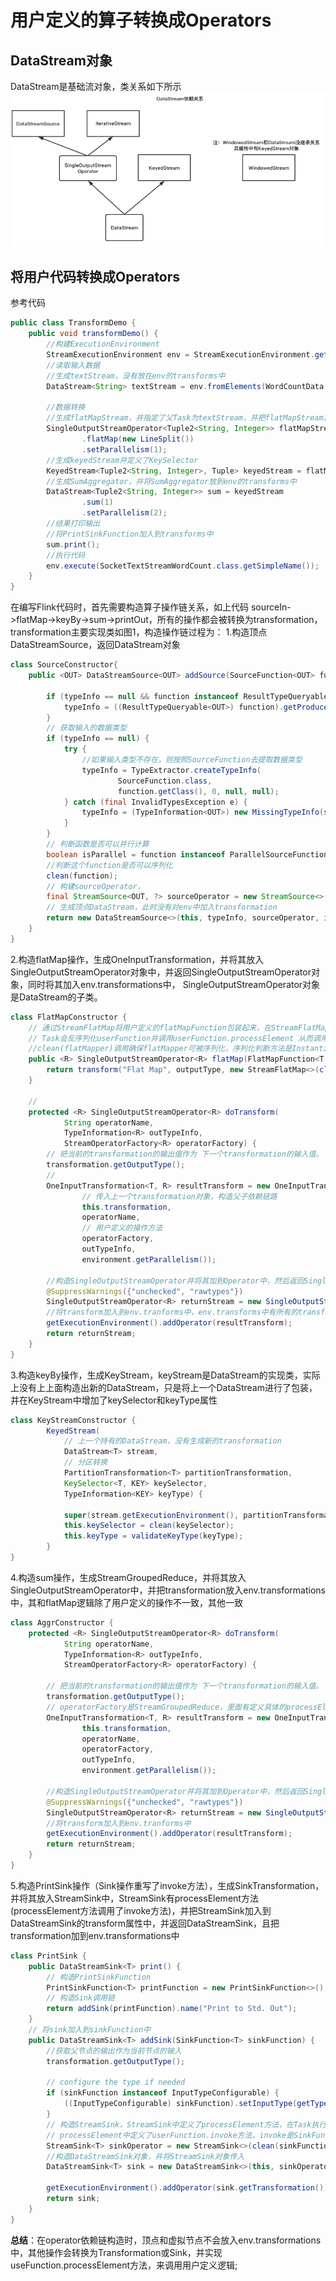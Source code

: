 # 用户定义的算子转换成Operators    
## DataStream对象  
DataStream是基础流对象，类关系如下所示  
![DataStream类关系](../../pic/DataStream关系图.png)

## 将用户代码转换成Operators  
参考代码
```java
public class TransformDemo {
    public void transformDemo() {
		//构建ExecutionEnvironment
		StreamExecutionEnvironment env = StreamExecutionEnvironment.getExecutionEnvironment();
		//读取输入数据
		//生成textStream，没有放在env的transforms中
		DataStream<String> textStream = env.fromElements(WordCountData.WORDS);

		//数据转换
		//生成flatMapStream，并指定了父Task为textStream，并把flatMapStream放到transforms中
		SingleOutputStreamOperator<Tuple2<String, Integer>> flatMapStream = textStream
				.flatMap(new LineSplit())
				.setParallelism(1);
		//生成keyedStream并定义了KeySelector
		KeyedStream<Tuple2<String, Integer>, Tuple> keyedStream = flatMapStream.keyBy(0);
		//生成SumAggregator，并将SumAggregator放到env的transforms中
		DataStream<Tuple2<String, Integer>> sum = keyedStream
				.sum(1)
				.setParallelism(2);
		//结果打印输出
		//将PrintSinkFunction加入到transforms中
		sum.print();
		//执行代码
		env.execute(SocketTextStreamWordCount.class.getSimpleName());
    }
}
```
在编写Flink代码时，首先需要构造算子操作链关系，如上代码 sourceIn->flatMap->keyBy->sum->printOut，所有的操作都会被转换为transformation，
transformation主要实现类如图1，构造操作链过程为：
1.构造顶点DataStreamSource，返回DataStream对象  
```java
class SourceConstructor{
	public <OUT> DataStreamSource<OUT> addSource(SourceFunction<OUT> function, String sourceName, TypeInformation<OUT> typeInfo) {

		if (typeInfo == null && function instanceof ResultTypeQueryable) {
			typeInfo = ((ResultTypeQueryable<OUT>) function).getProducedType();
		}
		// 获取输入的数据类型
		if (typeInfo == null) {
			try {
                //如果输入类型不存在，则按照SourceFunction去提取数据类型
				typeInfo = TypeExtractor.createTypeInfo(
						SourceFunction.class,
						function.getClass(), 0, null, null);
			} catch (final InvalidTypesException e) {
				typeInfo = (TypeInformation<OUT>) new MissingTypeInfo(sourceName, e);
			}
		}
		// 判断函数是否可以并行计算
		boolean isParallel = function instanceof ParallelSourceFunction;
        //判断这个function是否可以序列化
		clean(function);
		// 构建sourceOperator，
		final StreamSource<OUT, ?> sourceOperator = new StreamSource<>(function);
        // 生成顶点DataStream，此时没有对env中加入transformation
		return new DataStreamSource<>(this, typeInfo, sourceOperator, isParallel, sourceName);
	}
}
```  

2.构造flatMap操作，生成OneInputTransformation，并将其放入SingleOutputStreamOperator对象中，并返回SingleOutputStreamOperator对象，同时将其加入env.transformations中，
SingleOutputStreamOperator对象是DataStream的子类。
```java
class FlatMapConstructor {
    // 通过StreamFlatMap将用户定义的flatMapFunction包装起来，在StreamFlatMap中有processElement方法
    // Task会反序列化userFunction并调用userFunction.processElement 从而调用用户定义的Function
    //clean(flatMapper)调用确保flatMapper可被序列化，序列化判断方法是InstantiationUtil.serializeObject(obj)
    public <R> SingleOutputStreamOperator<R> flatMap(FlatMapFunction<T, R> flatMapper, TypeInformation<R> outputType) {
        return transform("Flat Map", outputType, new StreamFlatMap<>(clean(flatMapper)));
    }

    // 
	protected <R> SingleOutputStreamOperator<R> doTransform(
			String operatorName,
			TypeInformation<R> outTypeInfo,
			StreamOperatorFactory<R> operatorFactory) {
		// 把当前的transformation的输出值作为 下一个transformation的输入值。
		transformation.getOutputType();
        // 
		OneInputTransformation<T, R> resultTransform = new OneInputTransformation<>(
		        // 传入上一个transformation对象，构造父子依赖链路
				this.transformation,
				operatorName,
				// 用户定义的操作方法
				operatorFactory,
				outTypeInfo,
				environment.getParallelism());

		//构造SingleOutputStreamOperator并将其加到Operator中，然后返回SingleOutputStreamOperator对象
		@SuppressWarnings({"unchecked", "rawtypes"})
		SingleOutputStreamOperator<R> returnStream = new SingleOutputStreamOperator(environment, resultTransform);
		//将transform加入到env.tranforms中，env.transforms中有所有的transformer节点，sourceTransform单独放在env中，作为顶点；  
		getExecutionEnvironment().addOperator(resultTransform);
		return returnStream;
	}
}  
```
  
3.构造keyBy操作，生成KeyStream，keyStream是DataStream的实现类，实际上没有上上面构造出新的DataStream，只是将上一个DataStream进行了包装，并在KeyStream中增加了keySelector和keyType属性  
```java
class KeyStreamConstructor {
    	KeyedStream(
            // 上一个持有的DataStream，没有生成新的transformation
    		DataStream<T> stream,
            // 分区转换
    		PartitionTransformation<T> partitionTransformation,
    		KeySelector<T, KEY> keySelector,
    		TypeInformation<KEY> keyType) {
    
    		super(stream.getExecutionEnvironment(), partitionTransformation);
    		this.keySelector = clean(keySelector);
    		this.keyType = validateKeyType(keyType);
    	}
}
```  

4.构造sum操作，生成StreamGroupedReduce，并将其放入SingleOutputStreamOperator中，并把transformation放入env.transformations中，其和flatMap逻辑除了用户定义的操作不一致，其他一致
```java
class AggrConstructor {
	protected <R> SingleOutputStreamOperator<R> doTransform(
			String operatorName,
			TypeInformation<R> outTypeInfo,
			StreamOperatorFactory<R> operatorFactory) {

		// 把当前的transformation的输出值作为 下一个transformation的输入值。
		transformation.getOutputType();
        // operatorFactory是StreamGroupedReduce，里面有定义具体的processElement方法
		OneInputTransformation<T, R> resultTransform = new OneInputTransformation<>(
				this.transformation,
				operatorName,
				operatorFactory,
				outTypeInfo,
				environment.getParallelism());

		//构造SingleOutputStreamOperator并将其加到Operator中，然后返回SingleOutputStreamOperator对象
		@SuppressWarnings({"unchecked", "rawtypes"})
		SingleOutputStreamOperator<R> returnStream = new SingleOutputStreamOperator(environment, resultTransform);
		//将transform加入到env.tranforms中
		getExecutionEnvironment().addOperator(resultTransform);
		return returnStream;
	}
}
```  

5.构造PrintSink操作（Sink操作重写了invoke方法），生成SinkTransformation，并将其放入StreamSink中，StreamSink有processElement方法(processElement方法调用了invoke方法)，并把StreamSink加入到
DataStreamSink的transform属性中，并返回DataStreamSink，且把transformation加到env.transformations中  
```java
class PrintSink {
    public DataStreamSink<T> print() {
        // 构造PrintSinkFunction
        PrintSinkFunction<T> printFunction = new PrintSinkFunction<>();
        // 构造Sink调用链
        return addSink(printFunction).name("Print to Std. Out");
    }
    // 将sink加入到sinkFunction中
   	public DataStreamSink<T> addSink(SinkFunction<T> sinkFunction) {
   		//获取父节点的输出作为当前节点的输入
   		transformation.getOutputType();
   
   		// configure the type if needed
   		if (sinkFunction instanceof InputTypeConfigurable) {
   			((InputTypeConfigurable) sinkFunction).setInputType(getType(), getExecutionConfig());
   		}
   		// 构造StreamSink，StreamSink中定义了processElement方法，在Task执行时会调用该方法
   		// processElement中定义了userFunction.invoke方法，invoke是SinkFunction重写的方法
   		StreamSink<T> sinkOperator = new StreamSink<>(clean(sinkFunction));
   		//构造DataStreamSink对象，并将StreamSink对象传入
   		DataStreamSink<T> sink = new DataStreamSink<>(this, sinkOperator);
   
   		getExecutionEnvironment().addOperator(sink.getTransformation());
   		return sink;
   	}
}
```  

**总结**：在operator依赖链构造时，顶点和虚拟节点不会放入env.transformations中，其他操作会转换为Transformation或Sink，并实现useFunction.processElement方法，来调用用户定义逻辑;  






